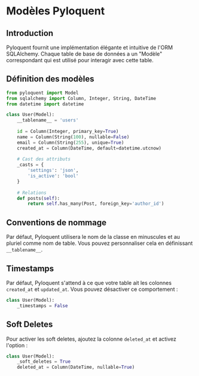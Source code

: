 # Modèles Pyloquent

## Introduction

Pyloquent fournit une implémentation élégante et intuitive de l'ORM SQLAlchemy. Chaque table de base de données a un "Modèle" correspondant qui est utilisé pour interagir avec cette table.

## Définition des modèles

```python
from pyloquent import Model
from sqlalchemy import Column, Integer, String, DateTime
from datetime import datetime

class User(Model):
    __tablename__ = 'users'
    
    id = Column(Integer, primary_key=True)
    name = Column(String(100), nullable=False)
    email = Column(String(255), unique=True)
    created_at = Column(DateTime, default=datetime.utcnow)
    
    # Cast des attributs
    _casts = {
        'settings': 'json',
        'is_active': 'bool'
    }
    
    # Relations
    def posts(self):
        return self.has_many(Post, foreign_key='author_id')
```

## Conventions de nommage

Par défaut, Pyloquent utilisera le nom de la classe en minuscules et au pluriel comme nom de table. Vous pouvez personnaliser cela en définissant `__tablename__`.

## Timestamps

Par défaut, Pyloquent s'attend à ce que votre table ait les colonnes `created_at` et `updated_at`. Vous pouvez désactiver ce comportement :

```python
class User(Model):
    _timestamps = False
```

## Soft Deletes

Pour activer les soft deletes, ajoutez la colonne `deleted_at` et activez l'option :

```python
class User(Model):
    _soft_deletes = True
    deleted_at = Column(DateTime, nullable=True)
``` 